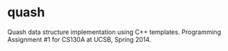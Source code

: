 quash
=====

Quash data structure implementation using C++ templates. Programming Assignment #1 for CS130A at UCSB, Spring 2014.
